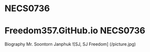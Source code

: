 # NECS0736
# Freedom357.GitHub.io NECS0736


Biography
Mr. Soontorn Janphuk
![SJ, SJ Freedom] (/picture.jpg)